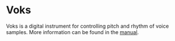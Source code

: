 Voks
=====

Voks is a digital instrument for controlling pitch and rhythm of voice samples.
More information can be found in the [manual](https://github.com/ChorusDigitalis/voks/blob/main/documentation/manual.pdf).

